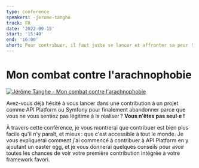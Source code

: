 ```yaml
---
type: conference
speakers: -jerome-tanghe
track: FR
date: '2022-09-15'
start: '15:40'
end: '16:00'
short: Pour contribuer, il faut juste se lancer et affronter sa peur !
---
```


# Mon combat contre l'arachnophobie

[![Jérôme Tanghe - Mon combat contre l'arachnophobie](https://img.youtube.com/vi/Ck0NXIM7QyI/0.jpg)](https://www.youtube.com/watch?v=Ck0NXIM7QyI&list=PL3hoUDjLa7eQfYOEmuQNG8he3AeOeWaz8&index=4)

Avez-vous déjà hésité à vous lancer dans une contribution à un projet comme API Platform ou Symfony pour finalement abandonner parce que vous ne vous sentiez pas légitime à la réaliser ? **Vous n'êtes pas seul·e !**

À travers cette conférence, je vous montrerai que contribuer est bien plus facile qu'il n'y paraît, et mieux : que c'est accessible à tout le monde. Je vous expliquerai comment j'ai commencé à contribuer à API Platform en y ajoutant un easter egg, et je vous donnerai quelques conseils pour avoir toutes les chances de voir votre première contribution intégrée à votre framework favori.








